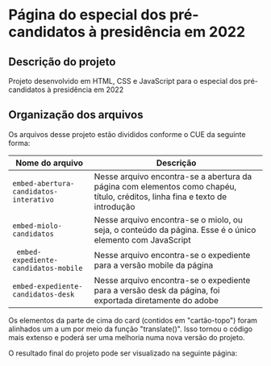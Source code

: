 <h1>Página do especial dos pré-candidatos à presidência em 2022</h1>
<h2> Descrição do projeto</h2>
<p>Projeto desenvolvido em HTML, CSS e JavaScript para o especial dos pré-candidatos à presidência em 2022</p>
<h2>Organização dos arquivos</h2>
<p>Os arquivos desse projeto estão divididos conforme o CUE da seguinte forma:<p/>
  
| Nome do arquivo | Descrição |
| --- | --- |
| `embed-abertura-candidatos-interativo` | Nesse arquivo encontra-se a abertura da página com elementos como chapéu, título, créditos, linha fina e texto de introdução|
| `embed-miolo-candidatos` | Nesse arquivo encontra-se o miolo, ou seja, o conteúdo da página. Esse é o único elemento com JavaScript |
| ` embed-expediente-candidatos-mobile` | Nesse arquivo encontra-se o expediente para a versão mobile da página |
| `embed-expediente-candidatos-desk `  | Nesse arquivo encontra-se o expediente para a versão desk da página, foi exportada diretamente do adobe |

<p> Os elementos da parte de cima do card (contidos em "cartão-topo") foram alinhados um a um por meio da função "translate()". Isso tornou o código mais extenso e poderá ser uma melhoria numa nova versão do projeto.
  
 <p>O resultado final do projeto pode ser visualizado na seguinte página:</p>
